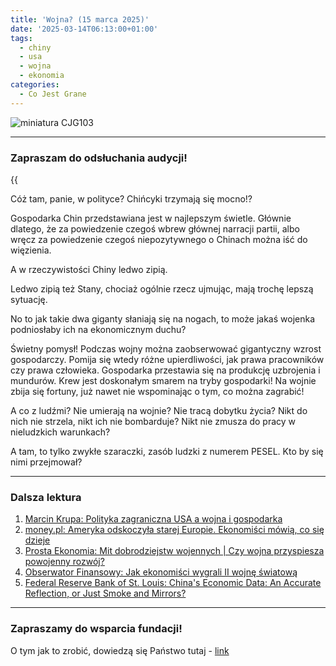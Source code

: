 ```yaml
---
title: 'Wojna? (15 marca 2025)'
date: '2025-03-14T06:13:00+01:00'
tags:
  - chiny
  - usa
  - wojna
  - ekonomia
categories:
  - Co Jest Grane
---
```


![miniatura CJG103](/uploads/CJG_103_2025_03_15.png)

---

### Zapraszam do odsłuchania audycji!

{{<audio src="audio/LONG CJG_103_2025_03_15.mp3">}}

Cóż tam, panie, w polityce? Chińcyki trzymają się mocno!?

Gospodarka Chin przedstawiana jest w najlepszym świetle. Głównie dlatego, że za powiedzenie czegoś wbrew głównej narracji partii, albo wręcz za powiedzenie czegoś niepozytywnego o Chinach można iść do więzienia. 

A w rzeczywistości Chiny ledwo zipią.

Ledwo zipią też Stany, chociaż ogólnie rzecz ujmując, mają trochę lepszą sytuację.

No to jak takie dwa giganty słaniają się na nogach, to może jakaś wojenka podniosłaby ich na ekonomicznym duchu?

Świetny pomysł! Podczas wojny można zaobserwować gigantyczny wzrost gospodarczy. Pomija się wtedy różne upierdliwości, jak prawa pracowników czy prawa człowieka. Gospodarka przestawia się na produkcję uzbrojenia i mundurów. Krew jest doskonałym smarem na tryby gospodarki! Na wojnie zbija się fortuny, już nawet nie wspominając o tym, co można zagrabić!

A co z ludźmi? Nie umierają na wojnie? Nie tracą dobytku życia? Nikt do nich nie strzela, nikt ich nie bombarduje? Nikt nie zmusza do pracy w nieludzkich warunkach? 

A tam, to tylko zwykłe szaraczki, zasób ludzki z numerem PESEL. Kto by się nimi przejmował? 

---

### Dalsza lektura

1. [Marcin Krupa: Polityka zagraniczna USA a wojna i gospodarka](https://bibliotekanauki.pl/articles/519866)
2. [money.pl: Ameryka odskoczyła starej Europie. Ekonomiści mówią, co się dzieje](https://www.money.pl/gospodarka/europa-zmienia-sie-w-gospodarcze-muzeum-usa-nie-do-dogonienia-7114536502778624a.html)
3. [Prosta Ekonomia: Mit dobrodziejstw wojennych | Czy wojna przyspiesza powojenny rozwój?](https://www.youtube.com/watch?v=B3RMpaIKQpo&t=399s)
4. [Obserwator Finansowy: Jak ekonomiści wygrali II wojnę światową](https://www.obserwatorfinansowy.pl/bez-kategorii/rotator/jak-ekonomisci-wygrali-ii-wojne-swiatowa/)
5. [Federal Reserve Bank of St. Louis: China's Economic Data: An Accurate Reflection, or Just Smoke and Mirrors?](https://www.stlouisfed.org/publications/regional-economist/second-quarter-2017/chinas-economic-data-an-accurate-reflection-or-just-smoke-and-mirrors#:~:text=However%2C%20due%20to%20the%20country's,China's%20economic%20statistics%20remain%20unreliable)

---

### Zapraszamy do wsparcia fundacji!

O tym jak to zrobić, dowiedzą się Państwo tutaj - [link](https://audycje.com.pl/posts/wsparcie/)